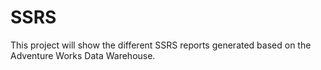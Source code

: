 # SSRS
This project will show the different SSRS reports generated based on the Adventure Works Data Warehouse. 
